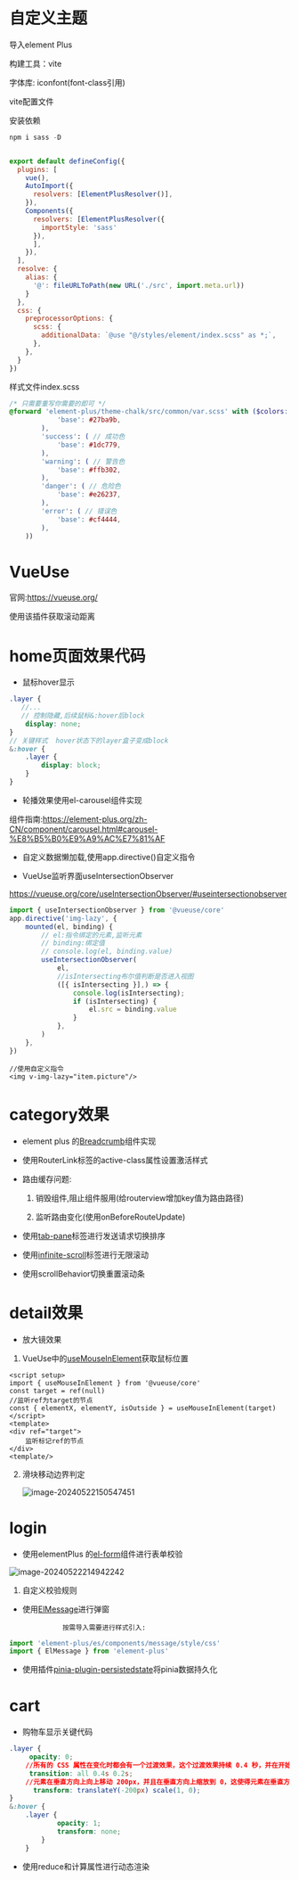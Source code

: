 # 自定义主题

导入element Plus

构建工具：vite

字体库: iconfont(font-class引用)

vite配置文件

安装依赖

```js
npm i sass -D
```

```js

export default defineConfig({
  plugins: [
    vue(),
    AutoImport({
      resolvers: [ElementPlusResolver()],
    }),
    Components({
      resolvers: [ElementPlusResolver({
        importStyle: 'sass'
      }),
      ],
    }),
  ],
  resolve: {
    alias: {
      '@': fileURLToPath(new URL('./src', import.meta.url))
    }
  },
  css: {
    preprocessorOptions: {
      scss: {
        additionalData: `@use "@/styles/element/index.scss" as *;`,
      },
    },
  }
})

```

样式文件index.scss

```scss
/* 只需要重写你需要的即可 */
@forward 'element-plus/theme-chalk/src/common/var.scss' with ($colors: ('primary': ( // 主色
            'base': #27ba9b,
        ),
        'success': ( // 成功色
            'base': #1dc779,
        ),
        'warning': ( // 警告色
            'base': #ffb302,
        ),
        'danger': ( // 危险色
            'base': #e26237,
        ),
        'error': ( // 错误色
            'base': #cf4444,
        ),
    ))
```

#  VueUse

官网:https://vueuse.org/

使用该插件获取滚动距离

# home页面效果代码

+ 鼠标hover显示

```scss
.layer {
   //...
   // 控制隐藏,后续鼠标&:hover后block
    display: none;
}
// 关键样式  hover状态下的layer盒子变成block
&:hover {
	.layer {
		display: block;
    }
}
```

+ 轮播效果使用el-carousel组件实现

组件指南:https://element-plus.org/zh-CN/component/carousel.html#carousel-%E8%B5%B0%E9%A9%AC%E7%81%AF

+ 自定义数据懒加载,使用app.directive()自定义指令

+ VueUse监听界面useIntersectionObserver

https://vueuse.org/core/useIntersectionObserver/#useintersectionobserver

```js
import { useIntersectionObserver } from '@vueuse/core'
app.directive('img-lazy', {
    mounted(el, binding) {
        // el:指令绑定的元素,监听元素
        // binding:绑定值
        // console.log(el, binding.value)
        useIntersectionObserver(
            el,
            //isIntersecting布尔值判断是否进入视图
            ([{ isIntersecting }],) => {
                console.log(isIntersecting);
                if (isIntersecting) {
                    el.src = binding.value
                }
            },
        )
    },
})
```

```vue
//使用自定义指令
<img v-img-lazy="item.picture"/>
```



# category效果

+ element plus 的[Breadcrumb](https://element-plus.org/zh-CN/component/breadcrumb.html)组件实现

+ 使用RouterLink标签的active-class属性设置激活样式

+ 路由缓存问题:

  1. 销毁组件,阻止组件服用(给routerview增加key值为路由路径)

  2. 监听路由变化(使用onBeforeRouteUpdate)

  

+ 使用[tab-pane](https://element-plus.org/zh-CN/component/tabs.html#tab-pane-%E5%B1%9E%E6%80%A7)标签进行发送请求切换排序
+ 使用[infinite-scroll](https://element-plus.org/zh-CN/component/infinite-scroll.html#infinite-scroll-%E6%97%A0%E9%99%90%E6%BB%9A%E5%8A%A8)标签进行无限滚动

+ 使用scrollBehavior切换重置滚动条

# detail效果

+ 放大镜效果

1. VueUse中的[useMouseInElement](https://vueuse.org/core/useMouseInElement/#usemouseinelement)获取鼠标位置

```vue
<script setup>
import { useMouseInElement } from '@vueuse/core'
const target = ref(null)
//监听ref为target的节点
const { elementX, elementY, isOutside } = useMouseInElement(target)
</script>
<template>
<div ref="target">      
    监听标记ref的节点
</div>
<template/>
```

2. 滑块移动边界判定

   ![image-20240522150547451](C:\Users\椋\AppData\Roaming\Typora\typora-user-images\image-20240522150547451.png)

# login

+ 使用elementPlus 的[el-form](https://element-plus.org/zh-CN/component/form.html#%E8%A1%A8%E5%8D%95%E6%A0%A1%E9%AA%8C)组件进行表单校验

![image-20240522214942242](C:\Users\椋\AppData\Roaming\Typora\typora-user-images\image-20240522214942242.png) 

1. 自定义校验规则

+ 使用[ElMessage](https://element-plus.org/zh-CN/component/message.html#message-%E6%B6%88%E6%81%AF%E6%8F%90%E7%A4%BA)进行弹窗

  				按需导入需要进行样式引入:

```js
import 'element-plus/es/components/message/style/css'
import { ElMessage } from 'element-plus'
```

+ 使用插件[pinia-plugin-persistedstate](https://prazdevs.github.io/pinia-plugin-persistedstate/zh/guide/)将pinia数据持久化

# cart

+ 购物车显示关键代码

```css
.layer {
     opacity: 0;
    //所有的 CSS 属性在变化时都会有一个过渡效果，这个过渡效果持续 0.4 秒，并在开始变化前有 0.2 秒的延迟。
     transition: all 0.4s 0.2s;
    //元素在垂直方向上向上移动 200px，并且在垂直方向上缩放到 0，这使得元素在垂直方向上不可见。
      transform: translateY(-200px) scale(1, 0);
}
&:hover {
	.layer {
            opacity: 1;
            transform: none;
        }
    }
```

+ 使用reduce和计算属性进行动态渲染

